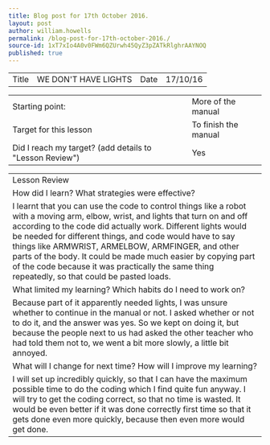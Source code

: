 ```yaml
---
title: Blog post for 17th October 2016.
layout: post
author: william.howells
permalink: /blog-post-for-17th-october-2016./
source-id: 1xT7xIo4A0v0FWm6QZUrwh45QyZ3pZATkRlghrAAYNOQ
published: true
---
```

<table>
  <tr>
    <td>Title</td>
    <td>WE DON'T HAVE LIGHTS</td>
    <td>Date</td>
    <td>17/10/16</td>
  </tr>
</table>


<table>
  <tr>
    <td>Starting point:</td>
    <td>More of the manual </td>
  </tr>
  <tr>
    <td>Target for this lesson</td>
    <td>To finish the manual</td>
  </tr>
  <tr>
    <td>Did I reach my target? 
(add details to "Lesson Review")</td>
    <td> Yes</td>
  </tr>
</table>


<table>
  <tr>
    <td>Lesson Review</td>
  </tr>
  <tr>
    <td>How did I learn? What strategies were effective? </td>
  </tr>
  <tr>
    <td>I learnt that you can use the code to control things like a robot with a moving arm, elbow, wrist, and lights that turn on and off according to the code did actually work.  Different lights would be needed for different things, and code would have to say things like ARMWRIST, ARMELBOW, ARMFINGER, and other parts of the body.  It could be made much easier by copying part of the code because it was practically the same thing repeatedly, so that could be pasted loads.</td>
  </tr>
  <tr>
    <td>What limited my learning? Which habits do I need to work on? </td>
  </tr>
  <tr>
    <td> Because part of it apparently needed lights, I was unsure whether to continue in the manual or not.  I asked whether or not to do it, and the answer was yes.  So we kept on doing it, but because the people next to us had asked the other teacher who had told them not to, we went a bit more slowly, a little bit annoyed.</td>
  </tr>
  <tr>
    <td>What will I change for next time? How will I improve my learning?</td>
  </tr>
  <tr>
    <td>I will set up incredibly quickly, so that I can have the maximum possible time to do the coding which I find quite fun anyway. I will try to get the coding correct, so that no time is wasted.  It would be even better if it was done correctly first time so that it gets done even more quickly, because then even more would get done.
</td>
  </tr>
</table>


